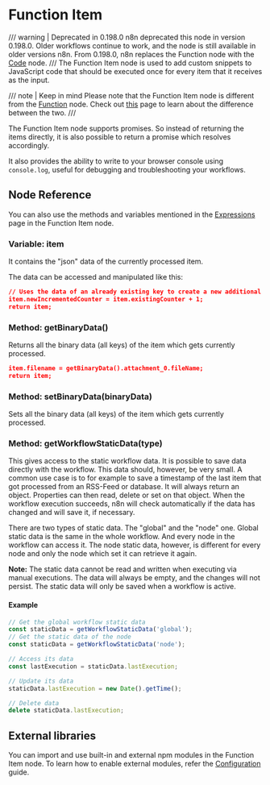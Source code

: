 # Function Item

/// warning | Deprecated in 0.198.0
n8n deprecated this node in version 0.198.0. Older workflows continue to work, and the node is still available in older versions n8n. From 0.198.0, n8n replaces the Function node with the [Code](/integrations/builtin/core-nodes/n8n-nodes-base.code/) node.
///
The Function Item node is used to add custom snippets to JavaScript code that should be executed once for every item that it receives as the input.

///  note  | Keep in mind
Please note that the Function Item node is different from the [Function](/integrations/builtin/core-nodes/n8n-nodes-base.function/) node. Check out [this](/data/code/) page to learn about the difference between the two.
///

The Function Item node supports promises. So instead of returning the items directly, it is also possible to return a promise which resolves accordingly.

It also provides the ability to write to your browser console using `console.log`, useful for debugging and troubleshooting your workflows.


## Node Reference

You can also use the methods and variables mentioned in the [Expressions](/code-examples/expressions/) page in the Function Item node.

### Variable: item

It contains the "json" data of the currently processed item.

The data can be accessed and manipulated like this:

```json
// Uses the data of an already existing key to create a new additional one
item.newIncrementedCounter = item.existingCounter + 1;
return item;
```


### Method: getBinaryData()

Returns all the binary data (all keys) of the item which gets currently processed.
```json
item.filename = getBinaryData().attachment_0.fileName;
return item;
```

### Method: setBinaryData(binaryData)

Sets all the binary data (all keys) of the item which gets currently processed.


### Method: getWorkflowStaticData(type)

This gives access to the static workflow data.
It is possible to save data directly with the workflow. This data should, however, be very small.
A common use case is to for example to save a timestamp of the last item that got processed from
an RSS-Feed or database. It will always return an object. Properties can then read, delete or
set on that object. When the workflow execution succeeds, n8n will check automatically if the data
has changed and will save it, if necessary.

There are two types of static data. The "global" and the "node" one. Global static data is the
same in the whole workflow. And every node in the workflow can access it. The node static data,
however, is different for every node and only the node which set it can retrieve it again.

**Note:** The static data cannot be read and written when executing via manual executions. The data will always be empty, and the changes will not persist. The static data will only be saved when a workflow is active.


#### Example

```javascript
// Get the global workflow static data
const staticData = getWorkflowStaticData('global');
// Get the static data of the node
const staticData = getWorkflowStaticData('node');

// Access its data
const lastExecution = staticData.lastExecution;

// Update its data
staticData.lastExecution = new Date().getTime();

// Delete data
delete staticData.lastExecution;
```

## External libraries

You can import and use built-in and external npm modules in the Function Item node. To learn how to enable external modules, refer the [Configuration](/hosting/configuration/environment-variables/) guide.
